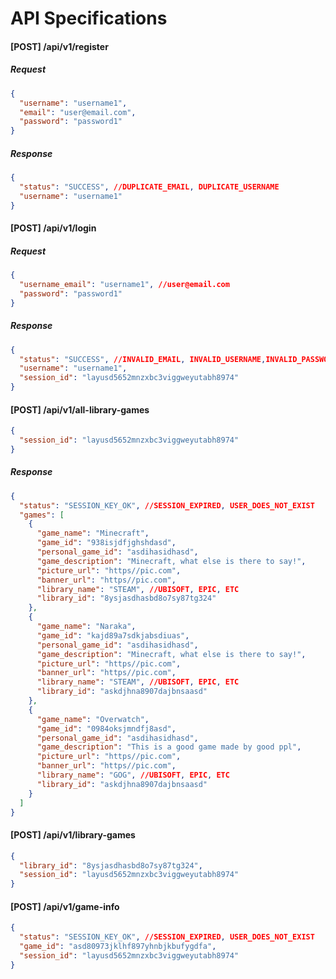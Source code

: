 # API Specifications

#### [POST] /api/v1/register
##### Request
```json
{
  "username": "username1",
  "email": "user@email.com",
  "password": "password1"
}
```
##### Response
```json
{
  "status": "SUCCESS", //DUPLICATE_EMAIL, DUPLICATE_USERNAME
  "username": "username1"
}
```

#### [POST] /api/v1/login
##### Request
```json
{
  "username_email": "username1", //user@email.com
  "password": "password1"
}
```
##### Response
```json
{
  "status": "SUCCESS", //INVALID_EMAIL, INVALID_USERNAME,INVALID_PASSWORD
  "username": "username1",
  "session_id": "layusd5652mnzxbc3viggweyutabh8974"
}
```
#### [POST] /api/v1/all-library-games
```json
{
  "session_id": "layusd5652mnzxbc3viggweyutabh8974"
}
```
##### Response
```json
{
  "status": "SESSION_KEY_OK", //SESSION_EXPIRED, USER_DOES_NOT_EXIST
  "games": [
    {
      "game_name": "Minecraft",
      "game_id": "938isjdfjghshdasd",
      "personal_game_id": "asdihasidhasd",
      "game_description": "Minecraft, what else is there to say!",
      "picture_url": "https//pic.com",
      "banner_url": "https//pic.com",
      "library_name": "STEAM", //UBISOFT, EPIC, ETC
      "library_id": "8ysjasdhasbd8o7sy87tg324"
    },
    {
      "game_name": "Naraka",
      "game_id": "kajd89a7sdkjabsdiuas",
      "personal_game_id": "asdihasidhasd",
      "game_description": "Minecraft, what else is there to say!",
      "picture_url": "https//pic.com",
      "banner_url": "https//pic.com",
      "library_name": "STEAM", //UBISOFT, EPIC, ETC
      "library_id": "askdjhna8907dajbnsaasd"
    },
    {
      "game_name": "Overwatch",
      "game_id": "0984oksjmndfj8asd",
      "personal_game_id": "asdihasidhasd",
      "game_description": "This is a good game made by good ppl",
      "picture_url": "https//pic.com",
      "banner_url": "https//pic.com",
      "library_name": "GOG", //UBISOFT, EPIC, ETC
      "library_id": "askdjhna8907dajbnsaasd"
    }
  ]
}
```
#### [POST] /api/v1/library-games
```json
{
  "library_id": "8ysjasdhasbd8o7sy87tg324",
  "session_id": "layusd5652mnzxbc3viggweyutabh8974"
}
```
#### [POST] /api/v1/game-info
```json
{
  "status": "SESSION_KEY_OK", //SESSION_EXPIRED, USER_DOES_NOT_EXIST
  "game_id": "asd80973jklhf897yhnbjkbufygdfa",
  "session_id": "layusd5652mnzxbc3viggweyutabh8974"
}
```